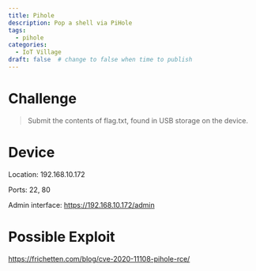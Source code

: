 ```yaml
---
title: Pihole
description: Pop a shell via PiHole
tags:
  - pihole
categories:
  - IoT Village
draft: false  # change to false when time to publish
---
```


# Challenge

> Submit the contents of flag.txt, found in USB storage on the device.

# Device


Location: 192.168.10.172

Ports: 22, 80

Admin interface: https://192.168.10.172/admin

# Possible Exploit

https://frichetten.com/blog/cve-2020-11108-pihole-rce/